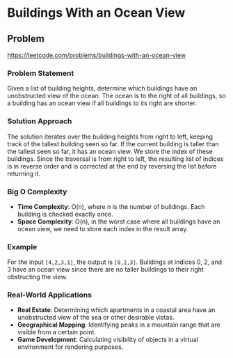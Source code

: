# Buildings With an Ocean View

## Problem
https://leetcode.com/problems/buildings-with-an-ocean-view

### Problem Statement
Given a list of building heights, determine which buildings have an unobstructed view of the ocean. The ocean is to the right of all buildings, so a building has an ocean view if all buildings to its right are shorter.

### Solution Approach
The solution iterates over the building heights from right to left, keeping track of the tallest building seen so far. If the current building is taller than the tallest seen so far, it has an ocean view. We store the index of these buildings. Since the traversal is from right to left, the resulting list of indices is in reverse order and is corrected at the end by reversing the list before returning it.

### Big O Complexity
- **Time Complexity**: O(n), where n is the number of buildings. Each building is checked exactly once.
- **Space Complexity**: O(n), in the worst case where all buildings have an ocean view, we need to store each index in the result array.

### Example
For the input `[4,2,3,1]`, the output is `[0,2,3]`. Buildings at indices 0, 2, and 3 have an ocean view since there are no taller buildings to their right obstructing the view.

### Real-World Applications
- **Real Estate**: Determining which apartments in a coastal area have an unobstructed view of the sea or other desirable vistas.
- **Geographical Mapping**: Identifying peaks in a mountain range that are visible from a certain point.
- **Game Development**: Calculating visibility of objects in a virtual environment for rendering purposes.
